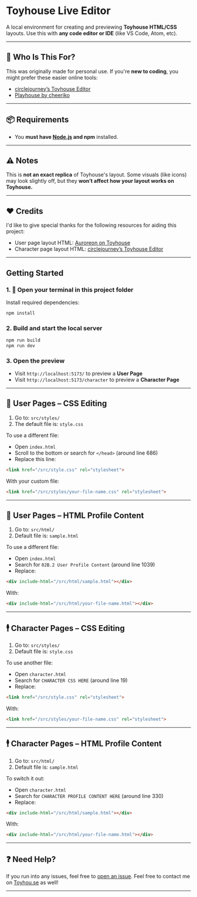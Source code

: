 # Toyhouse Live Editor

A local environment for creating and previewing **Toyhouse HTML/CSS** layouts.
Use this with **any code editor or IDE** (like VS Code, Atom, etc).

---

## 🌱 Who Is This For?

This was originally made for personal use.
If you're **new to coding**, you might prefer these easier online tools:

* [circlejourney’s Toyhouse Editor](https://th.circlejourney.net/)
* [Playhouse by cheeriko](https://playhouse.cheeriko.com/)

---

## 📦 Requirements

* You **must have [Node.js](https://nodejs.org/) and npm** installed.

---

## ⚠️ Notes

This is **not an exact replica** of Toyhouse's layout.
Some visuals (like icons) may look slightly off, but they **won’t affect how your layout works on Toyhouse.**

---

## ❤️ Credits
I'd like to give special thanks for the following resources for aiding this project:
* User page layout HTML: [Auroreon on Toyhouse](https://toyhou.se/14041524.pseudo-toyhouse-user-pages-)
* Character page layout HTML: [circlejourney’s Toyhouse Editor](https://th.circlejourney.net/)

---

##  Getting Started

### 1. 📁 Open your terminal in this project folder

Install required dependencies:

```bash
npm install
```

### 2.  Build and start the local server

```bash
npm run build
npm run dev
```

### 3.  Open the preview

* Visit `http://localhost:5173/` to preview a **User Page**
* Visit `http://localhost:5173/character` to preview a **Character Page**

---

## 🎨 User Pages – CSS Editing

1. Go to: `src/styles/`
2. The default file is: `style.css`

To use a different file:

* Open `index.html`
* Scroll to the bottom or search for `</head>` (around line 686)
* Replace this line:

```html
<link href="/src/style.css" rel="stylesheet">
```

With your custom file:

```html
<link href="/src/styles/your-file-name.css" rel="stylesheet">
```

---

## 🎨 User Pages – HTML Profile Content

1. Go to: `src/html/`
2. Default file is: `sample.html`

To use a different file:

* Open `index.html`
* Search for `02B.2 User Profile Content` (around line 1039)
* Replace:

```html
<div include-html="/src/html/sample.html"></div>
```

With:

```html
<div include-html="/src/html/your-file-name.html"></div>
```

---

## 🕴️ Character Pages – CSS Editing

1. Go to: `src/styles/`
2. Default file is: `style.css`

To use another file:

* Open `character.html`
* Search for `CHARACTER CSS HERE` (around line 19)
* Replace:

```html
<link href="/src/style.css" rel="stylesheet">
```

With:

```html
<link href="/src/styles/your-file-name.css" rel="stylesheet">
```

---

## 🕴️ Character Pages – HTML Profile Content

1. Go to: `src/html/`
2. Default file is: `sample.html`

To switch it out:

* Open `character.html`
* Search for `CHARACTER PROFILE CONTENT HERE` (around line 330)
* Replace:

```html
<div include-html="/src/html/sample.html"></div>
```

With:

```html
<div include-html="/src/html/your-file-name.html"></div>
```

---

## ❓ Need Help?

If you run into any issues, feel free to [open an issue](https://github.com/quexios/toyhouse-live-editor/issues). Feel free to contact me on [Toyhou.se](https://toyhou.se/Ghoulless) as well!

---

